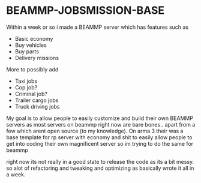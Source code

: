 # BEAMMP-JOBSMISSION-BASE

Within a week or so i made a BEAMMP server which has features such as 
- Basic economy
- Buy vehicles
- Buy parts
- Delivery missions

More to possibly add
- Taxi jobs
- Cop job?
- Criminal job?
- Trailer cargo jobs
- Truck driving jobs


My goal is to allow people to easily customize and build their own BEAMMP servers as most servers on beammp right now are bare bones.. apart from a few which arent open source (to my knowledge).   On arma 3 their was a base template for rp server with economy and shit to easily allow people to get into coding their own magnificent server so im trying to do the same for beammp


right now its not really in a good state to release the code as its a bit messy. so alot of refactoring and tweaking and optimizing as basically wrote it all in a week.
